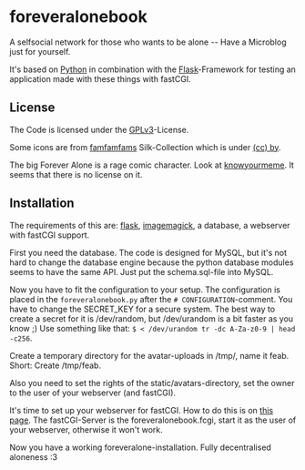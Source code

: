 foreveralonebook
================
A selfsocial network for those who wants to be alone -- Have a Microblog just for yourself.

It's based on [Python](http://python.org) in combination with the [Flask](http://flask.pocoo.org)-Framework for testing an application made with these things with fastCGI.

License
-------
The Code is licensed under the [GPLv3](http://www.gnu.org/licenses/gpl.html)-License. 

Some icons are from [famfamfams](http://www.famfamfam.com/lab/icons/silk/) Silk-Collection which is under [(cc) by](http://creativecommons.org/licenses/by/2.5/).

The big Forever Alone is a rage comic character. Look at [knowyourmeme](http://knowyourmeme.com/memes/forever-alone). It seems that there is no license on it.

Installation
------------
The requirements of this are: [flask](http://flask.pocoo.org), [imagemagick](http://www.imagemagick.org/), a database, a webserver with fastCGI support.

First you need the database. The code is designed for MySQL, but it's not hard to change the database engine because the python database modules seems to have the same API. Just put the schema.sql-file into MySQL.

Now you have to fit the configuration to your setup. The configuration is placed in the `foreveralonebook.py` after the `# CONFIGURATION`-comment. You have to change the SECRET_KEY for a secure system. The best way to create a secret for it is /dev/random, but /dev/urandom is a bit faster as you know ;) Use something like that: `$ < /dev/urandom tr -dc A-Za-z0-9 | head -c256`.

Create a temporary directory for the avatar-uploads in /tmp/, name it feab. Short: Create /tmp/feab.

Also you need to set the rights of the static/avatars-directory, set the owner to the user of your webserver (and fastCGI).

It's time to set up your webserver for fastCGI. How to do this is on [this page](http://flask.pocoo.org/docs/deploying/). The fastCGI-Server is the foreveralonebook.fcgi, start it as the user of your webserver, otherwise it won't work.

Now you have a working foreveralone-installation. Fully decentralised aloneness :3
